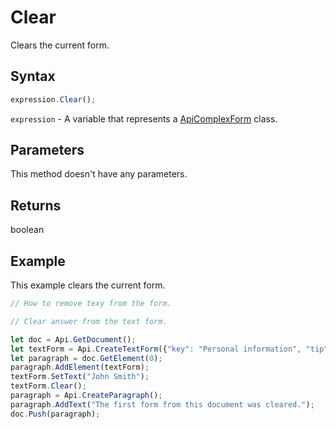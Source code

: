 # Clear

Clears the current form.

## Syntax

```javascript
expression.Clear();
```

`expression` - A variable that represents a [ApiComplexForm](../ApiComplexForm.md) class.

## Parameters

This method doesn't have any parameters.

## Returns

boolean

## Example

This example clears the current form.

```javascript editor-pdf
// How to remove texy from the form.

// Clear answer from the text form.

let doc = Api.GetDocument();
let textForm = Api.CreateTextForm({"key": "Personal information", "tip": "Enter your first name", "required": true, "placeholder": "First name", "comb": true, "maxCharacters": 10, "cellWidth": 3, "multiLine": false, "autoFit": false});
let paragraph = doc.GetElement(0);
paragraph.AddElement(textForm);
textForm.SetText("John Smith");
textForm.Clear();
paragraph = Api.CreateParagraph();
paragraph.AddText("The first form from this document was cleared.");
doc.Push(paragraph);
```
